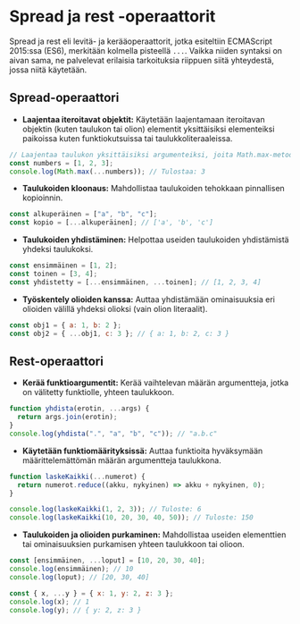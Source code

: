 # Spread ja rest -operaattorit

Spread ja rest eli levitä- ja kerääoperaattorit, jotka esiteltiin ECMAScript 2015:ssa (ES6), merkitään kolmella pisteellä `...`. Vaikka niiden syntaksi on aivan sama, ne palvelevat erilaisia tarkoituksia riippuen siitä yhteydestä, jossa niitä käytetään.

## Spread-operaattori

- **Laajentaa iteroitavat objektit:** Käytetään laajentamaan iteroitavan objektin (kuten taulukon tai olion) elementit yksittäisiksi elementeiksi paikoissa kuten funktiokutsuissa tai taulukkoliteraaleissa.

```js
// Laajentaa taulukon yksittäisiksi argumenteiksi, joita Math.max-metodi voi tarkastella
const numbers = [1, 2, 3];
console.log(Math.max(...numbers)); // Tulostaa: 3
```

- **Taulukoiden kloonaus:** Mahdollistaa taulukoiden tehokkaan pinnallisen kopioinnin.

```js
const alkuperäinen = ["a", "b", "c"];
const kopio = [...alkuperäinen]; // ['a', 'b', 'c']
```

- **Taulukoiden yhdistäminen:** Helpottaa useiden taulukoiden yhdistämistä yhdeksi taulukoksi.

```js
const ensimmäinen = [1, 2];
const toinen = [3, 4];
const yhdistetty = [...ensimmäinen, ...toinen]; // [1, 2, 3, 4]
```

- **Työskentely olioiden kanssa:** Auttaa yhdistämään ominaisuuksia eri olioiden välillä yhdeksi olioksi (vain olion literaalit).

```js
const obj1 = { a: 1, b: 2 };
const obj2 = { ...obj1, c: 3 }; // { a: 1, b: 2, c: 3 }
```

## Rest-operaattori

- **Kerää funktioargumentit:** Kerää vaihtelevan määrän argumentteja, jotka on välitetty funktiolle, yhteen taulukkoon.

```js
function yhdista(erotin, ...args) {
  return args.join(erotin);
}
console.log(yhdista(".", "a", "b", "c")); // "a.b.c"
```

- **Käytetään funktiomäärityksissä:** Auttaa funktioita hyväksymään määrittelemättömän määrän argumentteja taulukkona.

```js
function laskeKaikki(...numerot) {
  return numerot.reduce((akku, nykyinen) => akku + nykyinen, 0);
}

console.log(laskeKaikki(1, 2, 3)); // Tuloste: 6
console.log(laskeKaikki(10, 20, 30, 40, 50)); // Tuloste: 150
```

- **Taulukoiden ja olioiden purkaminen:** Mahdollistaa useiden elementtien tai ominaisuuksien purkamisen yhteen taulukkoon tai olioon.

```js
const [ensimmäinen, ...loput] = [10, 20, 30, 40];
console.log(ensimmäinen); // 10
console.log(loput); // [20, 30, 40]
```

```js
const { x, ...y } = { x: 1, y: 2, z: 3 };
console.log(x); // 1
console.log(y); // { y: 2, z: 3 }
```

